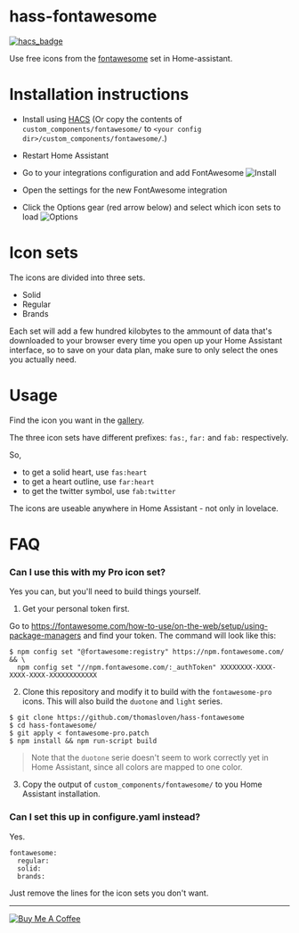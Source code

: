 # hass-fontawesome

[![hacs_badge](https://img.shields.io/badge/HACS-Default-orange.svg)](https://github.com/custom-components/hacs)

Use free icons from the [fontawesome](https://fontawesome.com) set in Home-assistant.

# Installation instructions

- Install using [HACS](https://hacs.xyz) (Or copy the contents of `custom_components/fontawesome/` to `<your config dir>/custom_components/fontawesome/`.)

- Restart Home Assistant

- Go to your integrations configuration and add FontAwesome
![Install](https://user-images.githubusercontent.com/1299821/68902965-f731fc80-0739-11ea-8712-9329243ca8f6.png)

- Open the settings for the new FontAwesome integration

- Click the Options gear (red arrow below) and select which icon sets to load
![Options](https://user-images.githubusercontent.com/1299821/68903005-1466cb00-073a-11ea-9d6d-57bc5528ef88.png)


# Icon sets

The icons are divided into three sets.

- Solid
- Regular
- Brands

Each set will add a few hundred kilobytes to the ammount of data that's downloaded to your browser every time you open up your Home Assistant interface, so to save on your data plan, make sure to only select the ones you actually need.

# Usage

Find the icon you want in the [gallery](https://fontawesome.com/icons?d=gallery&m=free).

The three icon sets have different prefixes: `fas:`, `far:` and `fab:` respectively.

So,

- to get a solid heart, use `fas:heart`
- to get a heart outline, use `far:heart`
- to get the twitter symbol, use `fab:twitter`

The icons are useable anywhere in Home Assistant - not only in lovelace.

# FAQ

### Can I use this with my Pro icon set?

Yes you can, but you'll need to build things yourself.

1. Get your personal token first.

Go to https://fontawesome.com/how-to-use/on-the-web/setup/using-package-managers and find your token. The command will look like this:

```
$ npm config set "@fortawesome:registry" https://npm.fontawesome.com/ && \
  npm config set "//npm.fontawesome.com/:_authToken" XXXXXXXX-XXXX-XXXX-XXXX-XXXXXXXXXXXX
```

2. Clone this repository and modify it to build with the `fontawesome-pro` icons. This will also build the `duotone` and `light` series.

```
$ git clone https://github.com/thomasloven/hass-fontawesome
$ cd hass-fontawesome/
$ git apply < fontawesome-pro.patch
$ npm install && npm run-script build
```

> Note that the `duotone` serie doesn't seem to work correctly yet in Home Assistant, since all colors are mapped to one color.

3. Copy the output of `custom_components/fontawesome/` to you Home Assistant installation.

### Can I set this up in configure.yaml instead?

Yes.

```
fontawesome:
  regular:
  solid:
  brands:
```

Just remove the lines for the icon sets you don't want.

---
<a href="https://www.buymeacoffee.com/uqD6KHCdJ" target="_blank"><img src="https://www.buymeacoffee.com/assets/img/custom_images/white_img.png" alt="Buy Me A Coffee" style="height: auto !important;width: auto !important;" ></a>
